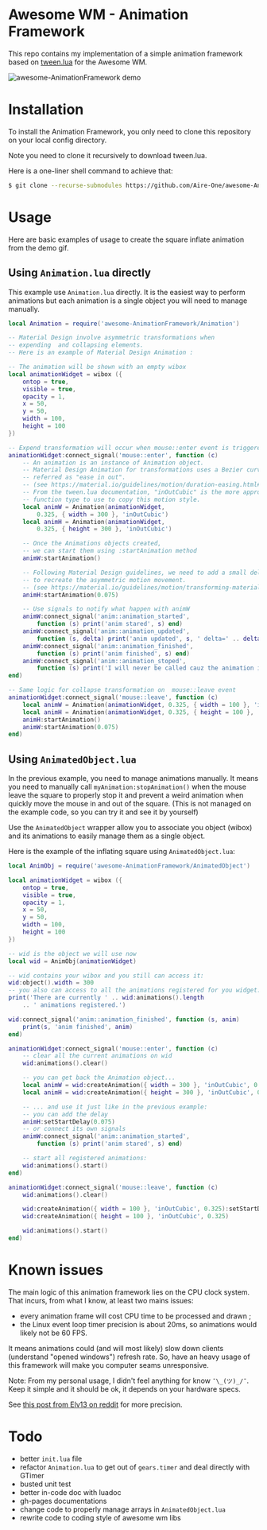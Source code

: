 # Awesome WM - Animation Framework

This repo contains my implementation of a simple animation framework based on
[tween.lua][gh:kikito/tween.lua] for the Awesome WM.

![awesome-AnimationFramework demo][demo]

# Installation

To install the Animation Framework, you only need to clone this repository on
your local config directory.

Note you need to clone it recursively to download tween.lua.

Here is a one-liner shell command to achieve that:
```sh
$ git clone --recurse-submodules https://github.com/Aire-One/awesome-AnimationFramework ~/.config/awesome
```

# Usage

Here are basic examples of usage to create the square inflate animation from
the demo gif.

## Using `Animation.lua` directly

This example use `Animation.lua` directly. It is the easiest way to perform
animations but each animation is a single object you will need to manage
manually.

```lua
local Animation = require('awesome-AnimationFramework/Animation')

-- Material Design involve asymmetric transformations when
-- expending  and collapsing elements.
-- Here is an example of Material Design Animation :

-- The animation will be shown with an empty wibox
local animationWidget = wibox ({
    ontop = true,
    visible = true,
    opacity = 1,
    x = 50,
    y = 50,
    width = 100,
    height = 100
})

-- Expend transformation will occur when mouse::enter event is triggered
animationWidget:connect_signal('mouse::enter', function (c)
    -- An animation is an instance of Animation object.
    -- Material Design Animation for transformations uses a Bezier curve
    -- referred as "ease in out".
    -- (see https://material.io/guidelines/motion/duration-easing.html#duration-easing-natural-easing-curves)
    -- From the tween.lua documentation, "inOutCubic" is the more appropriated
    -- function type to use to copy this motion style.
    local animW = Animation(animationWidget,
        0.325, { width = 300 }, 'inOutCubic')
    local animH = Animation(animationWidget,
        0.325, { height = 300 }, 'inOutCubic')

    -- Once the Animations objects created,
    -- we can start them using :startAnimation method
    animW:startAnimation()

    -- Following Material Design guidelines, we need to add a small delay
    -- to recreate the asymmetric motion movement.
    -- (see https://material.io/guidelines/motion/transforming-material.html#transforming-material-rectangular-transformation)
    animH:startAnimation(0.075)

    -- Use signals to notify what happen with animW
    animW:connect_signal('anim::animation_started',
        function (s) print('anim stared', s) end)
    animW:connect_signal('anim::animation_updated',
        function (s, delta) print('anim updated', s, ' delta=' .. delta) end)
    animW:connect_signal('anim::animation_finished',
        function (s) print('anim finished', s) end)
    animW:connect_signal('anim::animation_stoped',
        function (s) print('I will never be called cauz the animation is never stopped', s) end)
end)

-- Same logic for collapse transformation on  mouse::leave event
animationWidget:connect_signal('mouse::leave', function (c)
    local animW = Animation(animationWidget, 0.325, { width = 100 }, 'inOutCubic')
    local animH = Animation(animationWidget, 0.325, { height = 100 }, 'inOutCubic')
    animH:startAnimation()
    animW:startAnimation(0.075)
end)
```

## Using `AnimatedObject.lua`

In the previous example, you need to manage animations manually. It means you
need to manually call `myAnimation:stopAnimation()` when the mouse leave the
square to properly stop it and prevent a weird animation when quickly move
the mouse in and out of the square. (This is not managed on the example code,
so you can try it and see it by yourself)

Use the `AnimatedObject` wrapper allow you to associate you object (wibox) and
its animations to easily manage them as a single object.

Here is the example of the inflating square using `AnimatedObject.lua`:

```lua
local AnimObj = require('awesome-AnimationFramework/AnimatedObject')

local animationWidget = wibox ({
    ontop = true,
    visible = true,
    opacity = 1,
    x = 50,
    y = 50,
    width = 100,
    height = 100
})

-- wid is the object we will use now
local wid = AnimObj(animationWidget)

-- wid contains your wibox and you still can access it:
wid:object().width = 300
-- you also can access to all the animations registered for you widget:
print('There are currently ' .. wid:animations().length
    .. ' animations registered.')

wid:connect_signal('anim::animation_finished', function (s, anim)
    print(s, 'anim finished', anim)
end)

animationWidget:connect_signal('mouse::enter', function (c)
    -- clear all the current animations on wid
    wid:animations().clear()

    -- you can get back the Animation object...
    local animW = wid:createAnimation({ width = 300 }, 'inOutCubic', 0.325)
    local animH = wid:createAnimation({ height = 300 }, 'inOutCubic', 0.325)

    -- ... and use it just like in the previous example:
    -- you can add the delay
    animH:setStartDelay(0.075)
    -- or connect its own signals
    animW:connect_signal('anim::animation_started',
        function (s) print('anim stared', s) end)

    -- start all registered animations:
    wid:animations().start()
end)

animationWidget:connect_signal('mouse::leave', function (c)
    wid:animations().clear()

    wid:createAnimation({ width = 100 }, 'inOutCubic', 0.325):setStartDelay(0.075)
    wid:createAnimation({ height = 100 }, 'inOutCubic', 0.325)

    wid:animations().start()
end)
```

# Known issues

The main logic of this animation framework lies on the CPU clock system.
That incurs, from what I know, at least two mains issues:
+ every animation frame will cost CPU time to be processed and drawn ;
+ the Linux event loop timer precision is about 20ms, so animations would likely not be 60 FPS.

It means animations could (and will most likely) slow down clients
(understand "opened windows") refresh rate. So, have an heavy usage of this
framework will make you computer seams unresponsive.

Note: From my personal usage, I didn't feel anything for know `¯\_(ツ)_/¯`.
Keep it simple and it should be ok, it depends on your hardware specs.

See [this post from Elv13 on reddit][Elv13-issue-reddit] for more precision.

# Todo

+ better `init.lua` file
+ refactor `Animation.lua` to get out of `gears.timer` and deal directly with GTimer
+ busted unit test
+ better in-code doc with luadoc
+ gh-pages documentations
+ change code to properly manage arrays in `AnimatedObject.lua`
+ rewrite code to coding style of awesome wm libs

[gh:kikito/tween.lua]:https://github.com/kikito/tween.lua
[demo]:doc/demo.gif
[Elv13-issue-reddit]:https://www.reddit.com/r/awesomewm/comments/8d7l2j/would_you_like_an_animated_wm/dxv7uod
